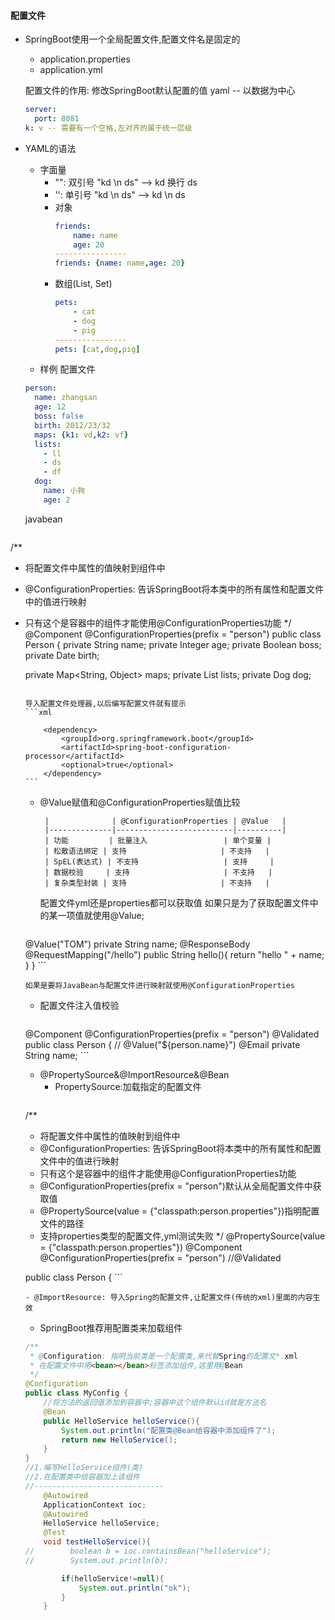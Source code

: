 #### 配置文件
- SpringBoot使用一个全局配置文件,配置文件名是固定的
    - application.properties
    - application.yml
    
    配置文件的作用: 修改SpringBoot默认配置的值
    yaml -- 以数据为中心
    ```yml
    server:
      port: 8081
    k: v -- 需要有一个空格,左对齐的属于统一层级
    ```

- YAML的语法
    - 字面量
        - "": 双引号 "kd \n ds" --> kd 换行 ds
        - '': 单引号 "kd \n ds" --> kd \n ds
        - 对象
            ```yml
            friends:
                name: name
                age: 20
            ----------------
            friends: {name: name,age: 20}
            ```
        - 数组(List, Set)
            ```yml
            pets:
                - cat
                - dog
                - pig
            ----------------
            pets: [cat,dog,pig]
            ```
    - 样例
    配置文件
    ```yml
    person:
      name: zhangsan
      age: 12
      boss: false
      birth: 2012/23/32
      maps: {k1: vd,k2: vf}
      lists:
        - ll
        - ds
        - df
      dog:
        name: 小狗
        age: 2
    ```
    javabean
    ```java
/**
 * 将配置文件中属性的值映射到组件中
 * @ConfigurationProperties: 告诉SpringBoot将本类中的所有属性和配置文件中的值进行映射
 * 只有这个是容器中的组件才能使用@ConfigurationProperties功能
 */
@Component
@ConfigurationProperties(prefix = "person")
public class Person {
    private String name;
    private Integer age;
    private Boolean boss;
    private Date birth;

    private Map<String, Object> maps;
    private List<Object> lists;
    private Dog dog;
    ```

    导入配置文件处理器,以后编写配置文件就有提示
    ```xml
<!--        导入配置文件处理器,配置文件进行绑定就会有提示-->
        <dependency>
            <groupId>org.springframework.boot</groupId>
            <artifactId>spring-boot-configuration-processor</artifactId>
            <optional>true</optional>
        </dependency>
    ```

- @Value赋值和@ConfigurationProperties赋值比较
  
       |              | @ConfigurationProperties | @Value   |
       |--------------|--------------------------|----------|
       | 功能         | 批量注入                 | 单个变量 |
       | 松散语法绑定 | 支持                     | 不支持   |
       | SpEL(表达式) | 不支持                   | 支持     |
       | 数据校验     | 支持                     | 不支持   |
       | 复杂类型封装 | 支持                     | 不支持   |
       
    配置文件yml还是properties都可以获取值
    如果只是为了获取配置文件中的某一项值就使用@Value;
    
    ```java
 @Value("TOM")
    private String name;
    @ResponseBody
    @RequestMapping("/hello")
    public String hello(){
        return "hello " + name;
    }
}
    ```

    
    如果是要将JavaBean与配置文件进行映射就使用@ConfigurationProperties
- 配置文件注入值校验
    ```java
@Component
@ConfigurationProperties(prefix = "person")
@Validated
public class Person {
//    @Value("${person.name}")
    @Email
    private String name;
    ```

- @PropertySource&@ImportResource&@Bean
    - PropertySource:加载指定的配置文件
    ```java
/**
 * 将配置文件中属性的值映射到组件中
 * @ConfigurationProperties: 告诉SpringBoot将本类中的所有属性和配置文件中的值进行映射
 * 只有这个是容器中的组件才能使用@ConfigurationProperties功能
 * @ConfigurationProperties(prefix = "person")默认从全局配置文件中获取值
 * @PropertySource(value = {"classpath:person.properties"})指明配置文件的路径
 * 支持properties类型的配置文件,yml测试失败
 */
@PropertySource(value = {"classpath:person.properties"})
@Component
@ConfigurationProperties(prefix = "person")
//@Validated

public class Person {
    ```

    - @ImportResource: 导入Spring的配置文件,让配置文件(传统的xml)里面的内容生效
- SpringBoot推荐用配置类来加载组件
```java
/**
 * @Configuration: 指明当前类是一个配置类,来代替Spring的配置文*.xml
 * 在配置文件中用<bean></bean>标签添加组件,这里用@Bean
 */
@Configuration
public class MyConfig {
    //将方法的返回值添加到容器中;容器中这个组件默认id就是方法名
    @Bean
    public HelloService helloService(){
        System.out.println("配置类@Bean给容器中添加组件了");
        return new HelloService();
    }
}
//1.编写HelloService组件(类)
//2.在配置类中给容器加上该组件
//-----------------------------
    @Autowired
    ApplicationContext ioc;
    @Autowired
    HelloService helloService;
    @Test
    void testHelloService(){
//        boolean b = ioc.containsBean("helloService");
//        System.out.println(b);

        if(helloService!=null){
            System.out.println("ok");
        }
    }
```


